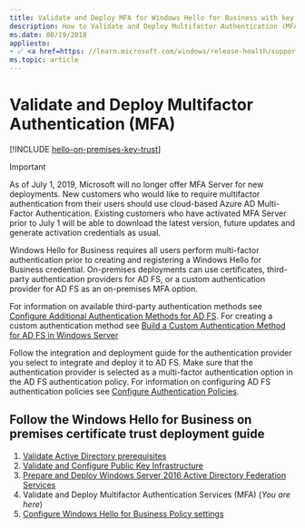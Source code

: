 ```yaml
---
title: Validate and Deploy MFA for Windows Hello for Business with key trust
description: How to Validate and Deploy Multifactor Authentication (MFA) Services for Windows Hello for Business with key trust
ms.date: 08/19/2018
appliesto: 
- ✅ <a href=https: //learn.microsoft.com/windows/release-health/supported-versions-windows-client target=_blank>Windows 10 and later</a>
ms.topic: article
---
```

# Validate and Deploy Multifactor Authentication (MFA)

[!INCLUDE [hello-on-premises-key-trust](../../includes/hello-on-premises-key-trust.md)]

> [!IMPORTANT]
> As of July 1, 2019, Microsoft will no longer offer MFA Server for new deployments. New customers who would like to require multifactor authentication from their users should use cloud-based Azure AD Multi-Factor Authentication. Existing customers who have activated MFA Server prior to July 1 will be able to download the latest version, future updates and generate activation credentials as usual.

Windows Hello for Business requires all users perform multi-factor authentication prior to creating and registering a Windows Hello for Business credential.  On-premises deployments can use certificates, third-party authentication providers for AD FS, or a custom authentication provider for AD FS as an on-premises MFA option.

For information on available third-party authentication methods see [Configure Additional Authentication Methods for AD FS](/windows-server/identity/ad-fs/operations/configure-additional-authentication-methods-for-ad-fs). For creating a custom authentication method see [Build a Custom Authentication Method for AD FS in Windows Server](/windows-server/identity/ad-fs/development/ad-fs-build-custom-auth-method)

Follow the integration and deployment guide for the authentication provider you select to integrate and deploy it to AD FS. Make sure that the authentication provider is selected as a multi-factor authentication option in the AD FS authentication policy. For information on configuring AD FS authentication policies see [Configure Authentication Policies](/windows-server/identity/ad-fs/operations/configure-authentication-policies).

## Follow the Windows Hello for Business on premises certificate trust deployment guide

1. [Validate Active Directory prerequisites](hello-key-trust-validate-ad-prereq.md)
2. [Validate and Configure Public Key Infrastructure](hello-key-trust-validate-pki.md)
3. [Prepare and Deploy Windows Server 2016 Active Directory Federation Services](hello-key-trust-adfs.md)
4. Validate and Deploy Multifactor Authentication Services (MFA) (*You are here*)
5. [Configure Windows Hello for Business Policy settings](hello-key-trust-policy-settings.md)